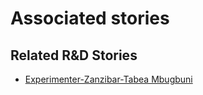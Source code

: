 # Associated stories

<!-- !!DO NOT REMOVE!! start autogenerated hyperlinks -->
## Related R&D Stories
- [Experimenter-Zanzibar-Tabea Mbugbuni](/stories/?doc=Experimenters_TZA)
<!-- !!DO NOT REMOVE!! end autogenerated hyperlinks -->
